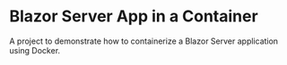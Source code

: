 # Blazor Server App in a Container

A project to demonstrate how to containerize a Blazor Server application using Docker.